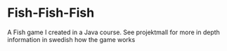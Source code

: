 # Fish-Fish-Fish
A Fish game I created in a Java course. See projektmall for more in depth information in swedish how the game works
